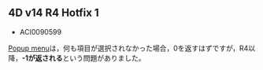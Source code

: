 4D v14 R4 Hotfix 1
---

* ACI0090599

[Popup menu](http://doc.4d.com/4Dv14R4/4D/14-R4/Pop-up-menu.301-1708614.ja.html)は，何も項目が選択されなかった場合，0を返すはずですが，R4以降，**-1が返される**という問題がありました。
